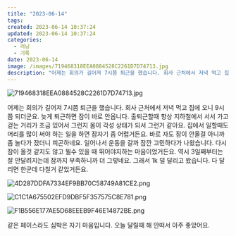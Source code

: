 ```yaml
---
title: "2023-06-14"
tags:
created: 2023-06-14 10:37:24
updated: 2023-06-14 10:37:24
categories:
  - 러닝
  - 기록
date: 2023-06-14
image: /images/719468318EEA0884528C2261D7D74713.jpg
description: "어제는 회의가 길어져 7시쯤 퇴근을 했습니다. 회사 근처에서 저녁 먹고 집에 오니 9시쯤 되더군요. 늦게 퇴근하면 잠이 바로 안옵니다. 출퇴근할때 항상 지하철에서 서서 가고 걷는 거리가 조금 있어서 그런지 몸이 각성 상태가 되서 그런거 같아요. 집에서 일할때도 머리를 많이 써야 하는 일"
---
```


![719468318EEA0884528C2261D7D74713.jpg](/images/719468318EEA0884528C2261D7D74713.jpg)
 
 

어제는 회의가 길어져 7시쯤 퇴근을 했습니다. 회사 근처에서 저녁 먹고 집에 오니 9시쯤 되더군요. 늦게 퇴근하면 잠이 바로 안옵니다. 출퇴근할때 항상 지하철에서 서서 가고 걷는 거리가 조금 있어서 그런지 몸이 각성 상태가 되서 그런거 같아요. 집에서 일할때도 머리를 많이 써야 하는 일을 하면 잠자기 좀 어렵거든요.
바로 자도 잠이 안올걸 아니까 좀 놀다가 잤더니 피곤하네요. 일어나서 운동을 갈까 잠깐 고민하다가 나왔습니다. 다시 잠이 올것 같지도 않고 뛸수 있을 때 뛰어야지하는 마음이었거든요.
역시 3일째부터는 잘 안달려지는데 잠까지 부족하니까 더 그렇네요. 그래서 1k 덜 달리고 왔습니다. 다 달리면 한군데 다칠거 같았거든요.

 
 ![4D287DDFA7334EF9BB70C58749A81CE2.png](/images/4D287DDFA7334EF9BB70C58749A81CE2.png)
 
 

 
 ![C1C1A675502EFD9DBF5F357575C8E781.png](/images/C1C1A675502EFD9DBF5F357575C8E781.png)
 
 

 
 ![F1B556E177AE5D68EEEB9F46E14872BE.png](/images/F1B556E177AE5D68EEEB9F46E14872BE.png)
 
 

같은 페이스라도 심박은 자기 마음입니다.
오늘 달릴때 해 안떠서 아주 좋았어요.
